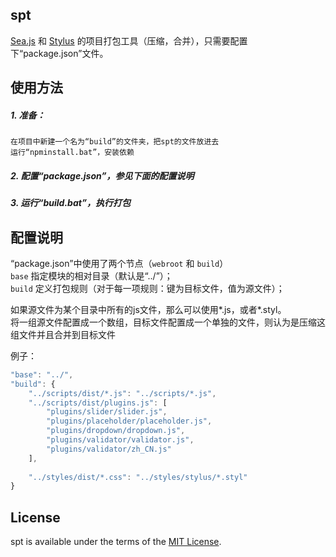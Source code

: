 ## spt
[Sea.js](http://seajs.org) 和 [Stylus](http://learnboost.github.io/stylus/) 的项目打包工具（压缩，合并），只需要配置下“package.json”文件。


## 使用方法
##### 1. 准备：  
    在项目中新建一个名为“build”的文件夹，把spt的文件放进去  
    运行“npminstall.bat”，安装依赖
    
##### 2. 配置“package.json”，参见下面的配置说明

##### 3. 运行“build.bat”，执行打包


## 配置说明
“package.json”中使用了两个节点（`webroot` 和 `build`）    
`base` 指定模块的相对目录（默认是“../”）；  
`build` 定义打包规则（对于每一项规则：键为目标文件，值为源文件）；

如果源文件为某个目录中所有的js文件，那么可以使用*.js，或者*.styl。  
将一组源文件配置成一个数组，目标文件配置成一个单独的文件，则认为是压缩这组文件并且合并到目标文件

例子：  
```js
"base": "../",
"build": {
    "../scripts/dist/*.js": "../scripts/*.js",
    "../scripts/dist/plugins.js": [
        "plugins/slider/slider.js",  
        "plugins/placeholder/placeholder.js",  
        "plugins/dropdown/dropdown.js", 
        "plugins/validator/validator.js",
        "plugins/validator/zh_CN.js"
    ],
    
    "../styles/dist/*.css": "../styles/stylus/*.styl"
}
```

  
## License
spt is available under the terms of the [MIT License](http://niceue.com/licenses/MIT-LICENSE.txt).
